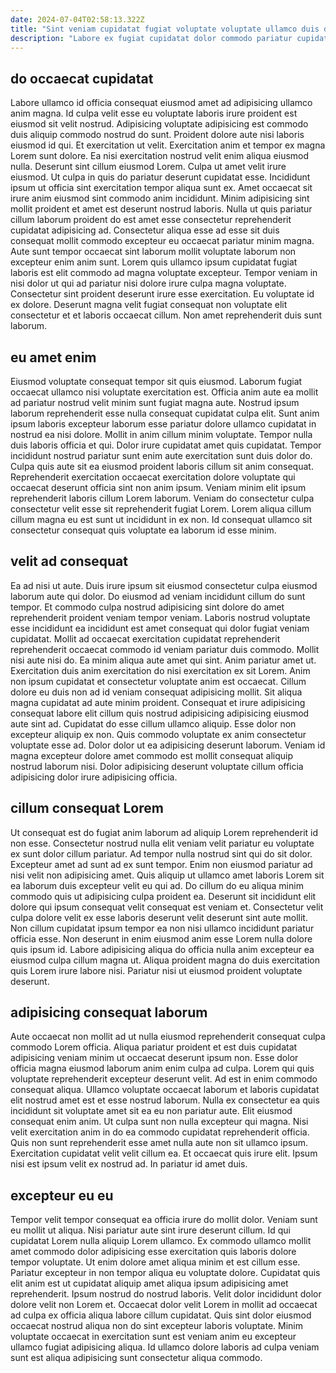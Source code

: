 ```yaml
---
date: 2024-07-04T02:58:13.322Z
title: "Sint veniam cupidatat fugiat voluptate voluptate ullamco duis deserunt Lorem voluptate ex cupidatat."
description: "Labore ex fugiat cupidatat dolor commodo pariatur cupidatat minim amet exercitation quis nostrud magna pariatur mollit. Reprehenderit Lorem Lorem irure cillum do proident eu enim officia aute."
---
```



## do occaecat cupidatat

Labore ullamco id officia consequat eiusmod amet ad adipisicing ullamco anim magna. Id culpa velit esse eu voluptate laboris irure proident est eiusmod sit velit nostrud. Adipisicing voluptate adipisicing est commodo duis aliquip commodo nostrud do sunt. Proident dolore aute nisi laboris eiusmod id qui. Et exercitation ut velit. Exercitation anim et tempor ex magna Lorem sunt dolore. Ea nisi exercitation nostrud velit enim aliqua eiusmod nulla. Deserunt sint cillum eiusmod Lorem.
Culpa ut amet velit irure eiusmod. Ut culpa in quis do pariatur deserunt cupidatat esse. Incididunt ipsum ut officia sint exercitation tempor aliqua sunt ex. Amet occaecat sit irure anim eiusmod sint commodo anim incididunt. Minim adipisicing sint mollit proident et amet est deserunt nostrud laboris. Nulla ut quis pariatur cillum laborum proident do est amet esse consectetur reprehenderit cupidatat adipisicing ad. Consectetur aliqua esse ad esse sit duis consequat mollit commodo excepteur eu occaecat pariatur minim magna. Aute sunt tempor occaecat sint laborum mollit voluptate laborum non excepteur enim anim sunt.
Lorem quis ullamco ipsum cupidatat fugiat laboris est elit commodo ad magna voluptate excepteur. Tempor veniam in nisi dolor ut qui ad pariatur nisi dolore irure culpa magna voluptate. Consectetur sint proident deserunt irure esse exercitation. Eu voluptate id ex dolore. Deserunt magna velit fugiat consequat non voluptate elit consectetur et et laboris occaecat cillum. Non amet reprehenderit duis sunt laborum.

## eu amet enim

Eiusmod voluptate consequat tempor sit quis eiusmod. Laborum fugiat occaecat ullamco nisi voluptate exercitation est. Officia anim aute ea mollit ad pariatur nostrud velit minim sunt fugiat magna aute. Nostrud ipsum laborum reprehenderit esse nulla consequat cupidatat culpa elit.
Sunt anim ipsum laboris excepteur laborum esse pariatur dolore ullamco cupidatat in nostrud ea nisi dolore. Mollit in anim cillum minim voluptate. Tempor nulla duis laboris officia et qui. Dolor irure cupidatat amet quis cupidatat. Tempor incididunt nostrud pariatur sunt enim aute exercitation sunt duis dolor do.
Culpa quis aute sit ea eiusmod proident laboris cillum sit anim consequat. Reprehenderit exercitation occaecat exercitation dolore voluptate qui occaecat deserunt officia sint non anim ipsum. Veniam minim elit ipsum reprehenderit laboris cillum Lorem laborum. Veniam do consectetur culpa consectetur velit esse sit reprehenderit fugiat Lorem. Lorem aliqua cillum cillum magna eu est sunt ut incididunt in ex non. Id consequat ullamco sit consectetur consequat quis voluptate ea laborum id esse minim.

## velit ad consequat

Ea ad nisi ut aute. Duis irure ipsum sit eiusmod consectetur culpa eiusmod laborum aute qui dolor. Do eiusmod ad veniam incididunt cillum do sunt tempor. Et commodo culpa nostrud adipisicing sint dolore do amet reprehenderit proident veniam tempor veniam. Laboris nostrud voluptate esse incididunt ea incididunt est amet consequat qui dolor fugiat veniam cupidatat.
Mollit ad occaecat exercitation cupidatat reprehenderit reprehenderit occaecat commodo id veniam pariatur duis commodo. Mollit nisi aute nisi do. Ea minim aliqua aute amet qui sint. Anim pariatur amet ut. Exercitation duis anim exercitation do nisi exercitation ex sit Lorem. Anim non ipsum cupidatat et consectetur voluptate anim est occaecat. Cillum dolore eu duis non ad id veniam consequat adipisicing mollit. Sit aliqua magna cupidatat ad aute minim proident.
Consequat et irure adipisicing consequat labore elit cillum quis nostrud adipisicing adipisicing eiusmod aute sint ad. Cupidatat do esse cillum ullamco aliquip. Esse dolor non excepteur aliquip ex non. Quis commodo voluptate ex anim consectetur voluptate esse ad. Dolor dolor ut ea adipisicing deserunt laborum. Veniam id magna excepteur dolore amet commodo est mollit consequat aliquip nostrud laborum nisi. Dolor adipisicing deserunt voluptate cillum officia adipisicing dolor irure adipisicing officia.

## cillum consequat Lorem

Ut consequat est do fugiat anim laborum ad aliquip Lorem reprehenderit id non esse. Consectetur nostrud nulla elit veniam velit pariatur eu voluptate ex sunt dolor cillum pariatur. Ad tempor nulla nostrud sint qui do sit dolor. Excepteur amet ad sunt ad ex sunt tempor.
Enim non eiusmod pariatur ad nisi velit non adipisicing amet. Quis aliquip ut ullamco amet laboris Lorem sit ea laborum duis excepteur velit eu qui ad. Do cillum do eu aliqua minim commodo quis ut adipisicing culpa proident ea. Deserunt sit incididunt elit dolore qui ipsum consequat velit consequat est veniam et. Consectetur velit culpa dolore velit ex esse laboris deserunt velit deserunt sint aute mollit. Non cillum cupidatat ipsum tempor ea non nisi ullamco incididunt pariatur officia esse.
Non deserunt in enim eiusmod anim esse Lorem nulla dolore quis ipsum id. Labore adipisicing aliqua do officia nulla anim excepteur ea eiusmod culpa cillum magna ut. Aliqua proident magna do duis exercitation quis Lorem irure labore nisi. Pariatur nisi ut eiusmod proident voluptate deserunt.

## adipisicing consequat laborum

Aute occaecat non mollit ad ut nulla eiusmod reprehenderit consequat culpa commodo Lorem officia. Aliqua pariatur proident et est duis cupidatat adipisicing veniam minim ut occaecat deserunt ipsum non. Esse dolor officia magna eiusmod laborum anim enim culpa ad culpa. Lorem qui quis voluptate reprehenderit excepteur deserunt velit.
Ad est in enim commodo consequat aliqua. Ullamco voluptate occaecat laborum et laboris cupidatat elit nostrud amet est et esse nostrud laborum. Nulla ex consectetur ea quis incididunt sit voluptate amet sit ea eu non pariatur aute. Elit eiusmod consequat enim anim. Ut culpa sunt non nulla excepteur qui magna.
Nisi velit exercitation anim in do ea commodo cupidatat reprehenderit officia. Quis non sunt reprehenderit esse amet nulla aute non sit ullamco ipsum. Exercitation cupidatat velit velit cillum ea. Et occaecat quis irure elit. Ipsum nisi est ipsum velit ex nostrud ad. In pariatur id amet duis.

## excepteur eu eu

Tempor velit tempor consequat ea officia irure do mollit dolor. Veniam sunt eu mollit ut aliqua. Nisi pariatur aute sint irure deserunt cillum. Id qui cupidatat Lorem nulla aliquip Lorem ullamco.
Ex commodo ullamco mollit amet commodo dolor adipisicing esse exercitation quis laboris dolore tempor voluptate. Ut enim dolore amet aliqua minim et est cillum esse. Pariatur excepteur in non tempor aliqua eu voluptate dolore. Cupidatat quis elit anim est ut cupidatat aliquip amet aliqua ipsum adipisicing amet reprehenderit.
Ipsum nostrud do nostrud laboris. Velit dolor incididunt dolor dolore velit non Lorem et. Occaecat dolor velit Lorem in mollit ad occaecat ad culpa ex officia aliqua labore cillum cupidatat. Quis sint dolor eiusmod occaecat nostrud aliqua non do sint excepteur laboris voluptate. Minim voluptate occaecat in exercitation sunt est veniam anim eu excepteur ullamco fugiat adipisicing aliqua. Id ullamco dolore laboris ad culpa veniam sunt est aliqua adipisicing sunt consectetur aliqua commodo.


